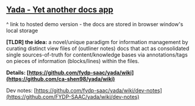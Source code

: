 ## [Yada - Yet another docs app](https://fydp-saac.github.io/yada)

^ link to hosted demo version - the docs are stored in browser window's local storage

**\[TLDR\] the idea:** a novel/unique paradigm for information management by curating distinct view files of (outliner
notes) docs that act as consolidated single sources-of-truth for content/knowledge bases via annotations/tags on pieces
of information (blocks/lines) within the files.

**Details: [https://github.com/fydp-saac/yada/wiki](https://github.com/ca-shen98/yada/wiki)**

Dev notes: [https://github.com/fydp-saac/yada/wiki/dev-notes](https://github.com/FYDP-SAAC/yada/wiki/dev-notes)
